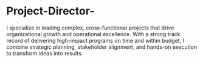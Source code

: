 # Project-Director-
 I specialize in leading complex, cross-functional projects that drive organizational growth and operational excellence. With a strong track record of delivering high-impact programs on time and within budget, I combine strategic planning, stakeholder alignment, and hands-on execution to transform ideas into results.
